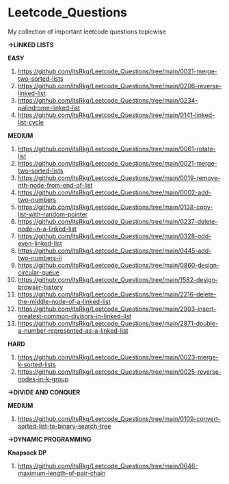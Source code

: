 # Leetcode_Questions
My collection of important leetcode questions topicwise 

**->LINKED LISTS**

  **EASY**
    
  1. https://github.com/itsRkg/Leetcode_Questions/tree/main/0021-merge-two-sorted-lists
  2. https://github.com/itsRkg/Leetcode_Questions/tree/main/0206-reverse-linked-list
  3. https://github.com/itsRkg/Leetcode_Questions/tree/main/0234-palindrome-linked-list
  4. https://github.com/itsRkg/Leetcode_Questions/tree/main/0141-linked-list-cycle

 **MEDIUM**

  1. https://github.com/itsRkg/Leetcode_Questions/tree/main/0061-rotate-list
  2. https://github.com/itsRkg/Leetcode_Questions/tree/main/0021-merge-two-sorted-lists
  3. https://github.com/itsRkg/Leetcode_Questions/tree/main/0019-remove-nth-node-from-end-of-list
  4. https://github.com/itsRkg/Leetcode_Questions/tree/main/0002-add-two-numbers
  5. https://github.com/itsRkg/Leetcode_Questions/tree/main/0138-copy-list-with-random-pointer
  6. https://github.com/itsRkg/Leetcode_Questions/tree/main/0237-delete-node-in-a-linked-list
  7. https://github.com/itsRkg/Leetcode_Questions/tree/main/0328-odd-even-linked-list
  8. https://github.com/itsRkg/Leetcode_Questions/tree/main/0445-add-two-numbers-ii
  9. https://github.com/itsRkg/Leetcode_Questions/tree/main/0860-design-circular-queue
  10. https://github.com/itsRkg/Leetcode_Questions/tree/main/1582-design-browser-history
  11. https://github.com/itsRkg/Leetcode_Questions/tree/main/2216-delete-the-middle-node-of-a-linked-list
  12. https://github.com/itsRkg/Leetcode_Questions/tree/main/2903-insert-greatest-common-divisors-in-linked-list
  13. https://github.com/itsRkg/Leetcode_Questions/tree/main/2871-double-a-number-represented-as-a-linked-list

**HARD**

  1. https://github.com/itsRkg/Leetcode_Questions/tree/main/0023-merge-k-sorted-lists
  2. https://github.com/itsRkg/Leetcode_Questions/tree/main/0025-reverse-nodes-in-k-group

**->DIVIDE AND CONQUER**

 **MEDIUM**

  1. https://github.com/itsRkg/Leetcode_Questions/tree/main/0109-convert-sorted-list-to-binary-search-tree




**->DYNAMIC PROGRAMMING**

 **Knapsack DP**

  1. https://github.com/itsRkg/Leetcode_Questions/tree/main/0646-maximum-length-of-pair-chain
  
